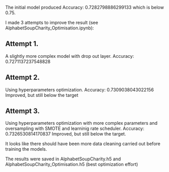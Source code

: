 The initial model produced Accuracy: 0.7282798886299133 which is below 0.75.

I made 3 attempts to improve the result (see   AlphabetSoupCharity_Optimisation.ipynb):

## Attempt 1.
A slightly more complex model with drop out layer.
Accuracy: 0.7271137237548828

## Attempt 2.
Using hyperparameters optimization.
Accuracy: 0.7309038043022156
Improved, but still below the target

## Attempt 3.
Using hyperparameters optimization with more complex parameters 
and oversampling with SMOTE and learninig rate scheduler.
Accuracy: 0.7326530814170837
Improved, but still below the target.

It looks like there should have been more data cleaning carried out before training the models.

The results were saved in AlphabetSoupCharity.h5 and  AlphabetSoupCharity_Optimisation.h5 (best optimization effort)